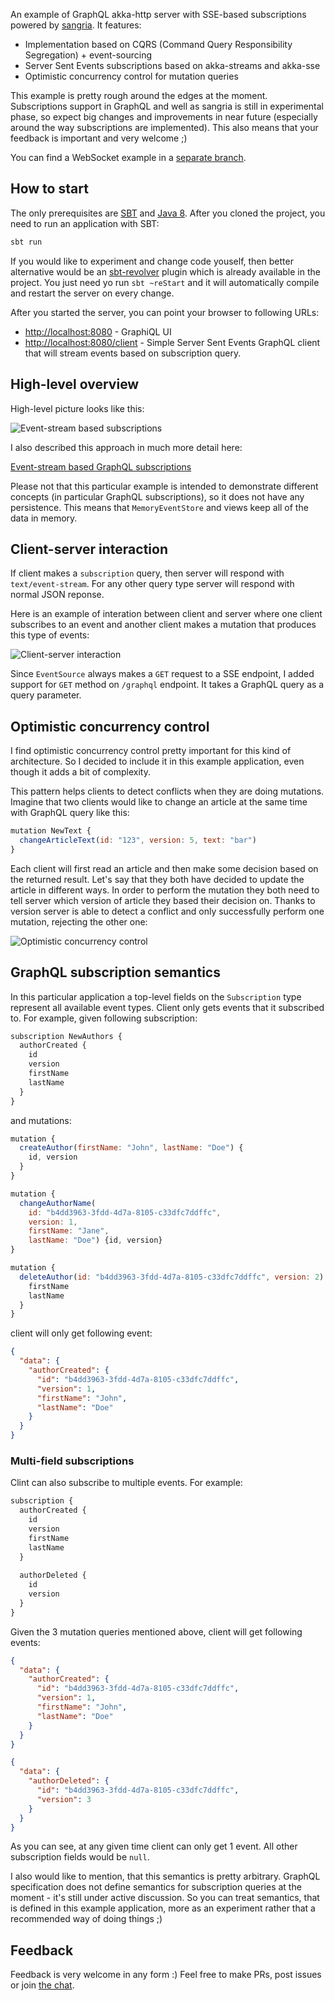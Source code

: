 An example of GraphQL akka-http server with SSE-based subscriptions powered by [sangria](http://sangria-graphql.org/). It features:

* Implementation based on CQRS (Command Query Responsibility Segregation) + event-sourcing 
* Server Sent Events subscriptions based on akka-streams and akka-sse
* Optimistic concurrency control for mutation queries

This example is pretty rough around the edges at the moment. Subscriptions support in GraphQL and well as sangria is still in experimental phase, so expect big changes and improvements in near future (especially around the way subscriptions are implemented). This also means that your feedback is important and very welcome ;)

You can find a WebSocket example in a [separate branch](https://github.com/OlegIlyenko/sangria-subscriptions-example/tree/trbngr-websockets).

## How to start

The only prerequisites are [SBT](http://www.scala-sbt.org/download.html) and [Java 8](http://www.oracle.com/technetwork/java/javase/downloads/jdk8-downloads-2133151.html). After you cloned the project, you need to run an application with SBT:
 
```bash
sbt run
```

If you would like to experiment and change code youself, then better alternative would be an [sbt-revolver](https://github.com/spray/sbt-revolver) plugin which is already available in the project. You just need yo run `sbt ~reStart` and it will automatically compile and restart the server on every change.
   
After you started the server, you can point your browser to following URLs:
 
* [http://localhost:8080](http://localhost:8080) - GraphiQL UI
* [http://localhost:8080/client](http://localhost:8080/client) - Simple Server Sent Events GraphQL client that will stream events based on subscription query. 

## High-level overview

High-level picture looks like this:
 
![Event-stream based subscriptions](http://olegilyenko.github.io/reactive-ecommerce-api-design/assets/img/graphq-subscription-4.svg)

I also described this approach in much more detail here:

[Event-stream based GraphQL subscriptions](https://gist.github.com/OlegIlyenko/a5a9ab1b000ba0b5b1ad)

Please not that this particular example is intended to demonstrate different concepts (in particular GraphQL subscriptions), so it does not have any persistence. This means that `MemoryEventStore` and views keep all of the data in memory.   

## Client-server interaction

If client makes a `subscription` query, then server will respond with `text/event-stream`. For any other query type server will respond with normal JSON reponse. 

Here is an example of interation between client and server where one client subscribes to an event and another client makes a mutation that produces this type of events:

![Client-server interaction](http://olegilyenko.github.io/reactive-ecommerce-api-design/assets/img/client-server.svg)

Since `EventSource` always makes a `GET` request to a SSE endpoint, I added support for `GET` method on `/graphql` endpoint. It takes a GraphQL query as a query parameter.

## Optimistic concurrency control

I find optimistic concurrency control pretty important for this kind of architecture. So I decided to include it in this example application, even though it adds a bit of complexity.

This pattern helps clients to detect conflicts when they are doing mutations. Imagine that two clients would like to change an article at the same time with GraphQL query like this:
  
```js
mutation NewText {
  changeArticleText(id: "123", version: 5, text: "bar")
}
```

Each client will first read an article and then make some decision based on the returned result. Let's say that they both have decided to update the article in different ways. In order to perform the mutation they both need to tell server which version of article they based their decision on. Thanks to version server is able to detect a conflict and only successfully perform one mutation, rejecting the other one:   

![Optimistic concurrency control](http://olegilyenko.github.io/reactive-ecommerce-api-design/assets/img/optimistic-sangria.svg)

## GraphQL subscription semantics

In this particular application a top-level fields on the `Subscription` type represent all available event types. Client only gets events that it subscribed to. For example, given following subscription:

```js
subscription NewAuthors {
  authorCreated {
    id
    version
    firstName
    lastName
  }
}
```

and mutations:

```js
mutation {
  createAuthor(firstName: "John", lastName: "Doe") {
    id, version
  }
}

mutation {
  changeAuthorName(
    id: "b4dd3963-3fdd-4d7a-8105-c33dfc7ddffc", 
    version: 1, 
    firstName: "Jane", 
    lastName: "Doe") {id, version}
}

mutation {
  deleteAuthor(id: "b4dd3963-3fdd-4d7a-8105-c33dfc7ddffc", version: 2) {
    firstName
    lastName
  }
}
```

client will only get following event:

```json
{
  "data": {
    "authorCreated": {
      "id": "b4dd3963-3fdd-4d7a-8105-c33dfc7ddffc",
      "version": 1,
      "firstName": "John",
      "lastName": "Doe"
    }
  }
}
```

### Multi-field subscriptions

Clint can also subscribe to multiple events. For example:

```js
subscription {
  authorCreated {
    id
    version
    firstName
    lastName
  }
  
  authorDeleted {
    id
    version
  }
}
```

Given the 3 mutation queries mentioned above, client will get following events:

```json
{
  "data": {
    "authorCreated": {
      "id": "b4dd3963-3fdd-4d7a-8105-c33dfc7ddffc",
      "version": 1,
      "firstName": "John",
      "lastName": "Doe"
    }
  }
}

{
  "data": {
    "authorDeleted": {
      "id": "b4dd3963-3fdd-4d7a-8105-c33dfc7ddffc",
      "version": 3
    }
  }
}
```

As you can see, at any given time client can only get 1 event. All other subscription fields would be `null`.

I also would like to mention, that this semantics is pretty arbitrary. GraphQL specification does not define semantics for subscription queries at the moment - it's still under active discussion. So you can treat semantics, that is defined in this example application, more as an experiment rather that a recommended way of doing things ;) 

## Feedback

Feedback is very welcome in any form :) Feel free to make PRs, post issues or join [the chat](https://gitter.im/sangria-graphql/sangria).

 

